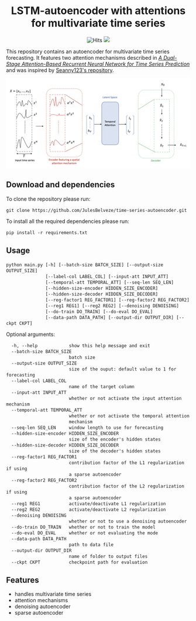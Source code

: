 <h1 align="center">LSTM-autoencoder with attentions for multivariate time series</h1>

<p align="center">
    <img src="https://hitcounter.pythonanywhere.com/count/tag.svg?url=https%3A%2F%2Fgithub.com%2FJulesBelveze%2Ftime-series-autoencoder" alt="Hits">
  <img src="https://img.shields.io/badge/Made%20with-Python-1f425f.svg">
</p>

This repository contains an autoencoder for multivariate time series forecasting.
It features two attention mechanisms described in *[A Dual-Stage Attention-Based Recurrent Neural Network for Time Series Prediction](https://arxiv.org/abs/1704.02971)* and was inspired by [Seanny123's repository](https://github.com/Seanny123/da-rnn).

![Autoencoder architecture](autoenc_architecture.png)
## Download and dependencies
To clone the repository please run:
```
git clone https://github.com/JulesBelveze/time-series-autoencoder.git
```

To install all the required dependencies please run:
```
pip install -r requirements.txt
```

## Usage
```
python main.py [-h] [--batch-size BATCH_SIZE] [--output-size OUTPUT_SIZE]
               [--label-col LABEL_COL] [--input-att INPUT_ATT]
               [--temporal-att TEMPORAL_ATT] [--seq-len SEQ_LEN]
               [--hidden-size-encoder HIDDEN_SIZE_ENCODER]
               [--hidden-size-decoder HIDDEN_SIZE_DECODER]
               [--reg-factor1 REG_FACTOR1] [--reg-factor2 REG_FACTOR2]
               [--reg1 REG1] [--reg2 REG2] [--denoising DENOISING]
               [--do-train DO_TRAIN] [--do-eval DO_EVAL]
               [--data-path DATA_PATH] [--output-dir OUTPUT_DIR] [--ckpt CKPT]
```
Optional arguments:
```  
  -h, --help            show this help message and exit
  --batch-size BATCH_SIZE
                        batch size
  --output-size OUTPUT_SIZE
                        size of the ouput: default value to 1 for forecasting
  --label-col LABEL_COL
                        name of the target column
  --input-att INPUT_ATT
                        whether or not activate the input attention mechanism
  --temporal-att TEMPORAL_ATT
                        whether or not activate the temporal attention
                        mechanism
  --seq-len SEQ_LEN     window length to use for forecasting
  --hidden-size-encoder HIDDEN_SIZE_ENCODER
                        size of the encoder's hidden states
  --hidden-size-decoder HIDDEN_SIZE_DECODER
                        size of the decoder's hidden states
  --reg-factor1 REG_FACTOR1
                        contribution factor of the L1 regularization if using
                        a sparse autoencoder
  --reg-factor2 REG_FACTOR2
                        contribution factor of the L2 regularization if using
                        a sparse autoencoder
  --reg1 REG1           activate/deactivate L1 regularization
  --reg2 REG2           activate/deactivate L2 regularization
  --denoising DENOISING
                        whether or not to use a denoising autoencoder
  --do-train DO_TRAIN   whether or not to train the model
  --do-eval DO_EVAL     whether or not evaluating the mode
  --data-path DATA_PATH
                        path to data file
  --output-dir OUTPUT_DIR
                        name of folder to output files
  --ckpt CKPT           checkpoint path for evaluation 
  ```
  
  ## Features
  * handles multivariate time series 
  * attention mechanisms
  * denoising autoencoder
  * sparse autoencoder
  
  
  
